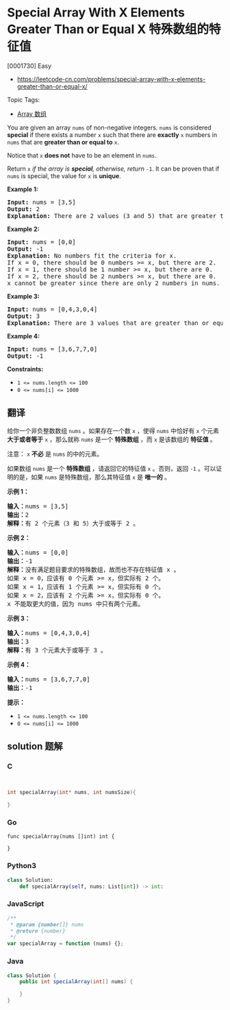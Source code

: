 # Special Array With X Elements Greater Than or Equal X 特殊数组的特征值

[0001730] Easy

- https://leetcode-cn.com/problems/special-array-with-x-elements-greater-than-or-equal-x/

Topic Tags:

- [Array 数组](https://leetcode-cn.com/tag/array/)

You are given an array `nums` of non-negative integers. `nums` is considered **special** if there exists a number `x` such that there are **exactly** `x` numbers in `nums` that are **greater than or equal to** `x`.

Notice that `x` **does not** have to be an element in `nums`.

Return `x` _if the array is **special**, otherwise, return_ `-1`. It can be proven that if `nums` is special, the value for `x` is **unique**.

**Example 1:**

<pre><strong>Input:</strong> nums = [3,5]
<strong>Output:</strong> 2
<strong>Explanation:</strong> There are 2 values (3 and 5) that are greater than or equal to 2.
</pre>

**Example 2:**

<pre><strong>Input:</strong> nums = [0,0]
<strong>Output:</strong> -1
<strong>Explanation:</strong> No numbers fit the criteria for x.
If x = 0, there should be 0 numbers &gt;= x, but there are 2.
If x = 1, there should be 1 number &gt;= x, but there are 0.
If x = 2, there should be 2 numbers &gt;= x, but there are 0.
x cannot be greater since there are only 2 numbers in nums.
</pre>

**Example 3:**

<pre><strong>Input:</strong> nums = [0,4,3,0,4]
<strong>Output:</strong> 3
<strong>Explanation:</strong> There are 3 values that are greater than or equal to 3.
</pre>

**Example 4:**

<pre><strong>Input:</strong> nums = [3,6,7,7,0]
<strong>Output:</strong> -1
</pre>

**Constraints:**

- `1 <= nums.length <= 100`
- `0 <= nums[i] <= 1000`

## 翻译

给你一个非负整数数组 `nums` 。如果存在一个数 `x` ，使得 `nums` 中恰好有 `x` 个元素 **大于或者等于** `x` ，那么就称 `nums` 是一个 **特殊数组** ，而 `x` 是该数组的 **特征值** 。

注意： `x` **不必** 是 `nums` 的中的元素。

如果数组 `nums` 是一个 **特殊数组** ，请返回它的特征值 `x` 。否则，返回 `-1` 。可以证明的是，如果 `nums` 是特殊数组，那么其特征值 `x` 是 **唯一的** 。

**示例 1：**

<pre><strong>输入：</strong>nums = [3,5]
<strong>输出：</strong>2
<strong>解释：</strong>有 2 个元素（3 和 5）大于或等于 2 。
</pre>

**示例 2：**

<pre><strong>输入：</strong>nums = [0,0]
<strong>输出：</strong>-1
<strong>解释：</strong>没有满足题目要求的特殊数组，故而也不存在特征值 x 。
如果 x = 0，应该有 0 个元素 &gt;= x，但实际有 2 个。
如果 x = 1，应该有 1 个元素 &gt;= x，但实际有 0 个。
如果 x = 2，应该有 2 个元素 &gt;= x，但实际有 0 个。
x 不能取更大的值，因为 nums 中只有两个元素。</pre>

**示例 3：**

<pre><strong>输入：</strong>nums = [0,4,3,0,4]
<strong>输出：</strong>3
<strong>解释：</strong>有 3 个元素大于或等于 3 。
</pre>

**示例 4：**

<pre><strong>输入：</strong>nums = [3,6,7,7,0]
<strong>输出：</strong>-1
</pre>

**提示：**

- `1 <= nums.length <= 100`
- `0 <= nums[i] <= 1000`

## solution 题解

### C

```c


int specialArray(int* nums, int numsSize){

}
```

### Go

```golang
func specialArray(nums []int) int {

}
```

### Python3

```python
class Solution:
    def specialArray(self, nums: List[int]) -> int:
```

### JavaScript

```javascript
/**
 * @param {number[]} nums
 * @return {number}
 */
var specialArray = function (nums) {};
```

### Java

```java
class Solution {
    public int specialArray(int[] nums) {

    }
}
```
